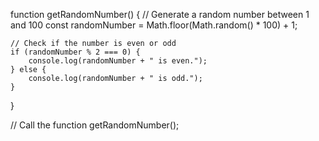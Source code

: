 function getRandomNumber() {
    // Generate a random number between 1 and 100
    const randomNumber = Math.floor(Math.random() * 100) + 1;
    
    // Check if the number is even or odd
    if (randomNumber % 2 === 0) {
        console.log(randomNumber + " is even.");
    } else {
        console.log(randomNumber + " is odd.");
    }
}

// Call the function
getRandomNumber();
